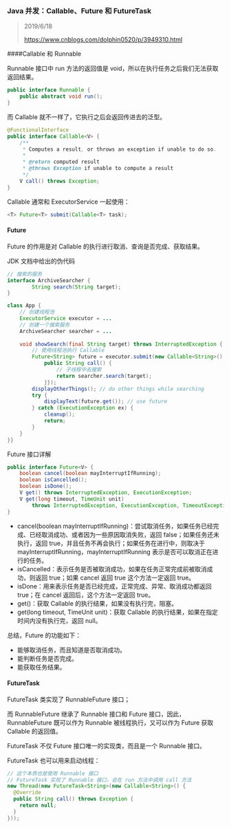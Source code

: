 ### Java 并发：Callable、Future 和 FutureTask

> 2019/6/18
>
> https://www.cnblogs.com/dolphin0520/p/3949310.html

####Callable 和 Runnable

Runnable 接口中 run 方法的返回值是 void，所以在执行任务之后我们无法获取返回结果。

```java
public interface Runnable {
    public abstract void run();
}
```

而 Callable 就不一样了，它执行之后会返回传进去的泛型。

```java
@FunctionalInterface
public interface Callable<V> {
    /**
     * Computes a result, or throws an exception if unable to do so.
     *
     * @return computed result
     * @throws Exception if unable to compute a result
     */
    V call() throws Exception;
}
```

Callable 通常和 ExecutorService 一起使用：

```java
<T> Future<T> submit(Callable<T> task);
```

#### Future

Future 的作用是对 Callable 的执行进行取消、查询是否完成、获取结果。

JDK 文档中给出的伪代码

```java
// 搜索的服务
interface ArchiveSearcher { 
		String search(String target); 
}

class App {
    // 创建线程池
    ExecutorService executor = ...
    // 创建一个搜索服务
    ArchiveSearcher searcher = ...
        
    void showSearch(final String target) throws InterruptedException {
        // 使用线程池执行 Callable
        Future<String> future = executor.submit(new Callable<String>() {
            public String call() {
                // 子线程中去搜索
                return searcher.search(target);
            }});
        displayOtherThings(); // do other things while searching
        try {
            displayText(future.get()); // use future
        } catch (ExecutionException ex) { 
          	cleanup(); 
          	return; 
        }
    }
}}
```

Future 接口详解

```java
public interface Future<V> {
    boolean cancel(boolean mayInterruptIfRunning);
    boolean isCancelled();
    boolean isDone();
    V get() throws InterruptedException, ExecutionException;
    V get(long timeout, TimeUnit unit)
        throws InterruptedException, ExecutionException, TimeoutException;
}
```

- cancel(boolean mayInterruptIfRunning)：尝试取消任务，如果任务已经完成、已经取消成功、或者因为一些原因取消失败，返回 false；如果任务还未执行，返回 true，并且任务不再会执行；如果任务在进行中，则取决于 mayInterruptIfRunning，mayInterruptIfRunning 表示是否可以取消正在进行的任务。
- isCancelled：表示任务是否被取消成功，如果在任务正常完成前被取消成功，则返回 true；如果 cancel 返回 true 这个方法一定返回 true。
- isDone：用来表示任务是否已经完成，正常完成、异常、取消成功都返回 true；在 cancel 返回后，这个方法一定返回 true。
- get()：获取 Callable 的执行结果，如果没有执行完，阻塞。
- get(long timeout, TimeUnit unit)：获取 Callable 的执行结果，如果在指定时间内没有执行完，返回 null。

总结，Future 的功能如下：

- 能够取消任务，而且知道是否取消成功。
- 能判断任务是否完成。
- 能获取任务结果。

#### FutureTask

FutureTask 类实现了 RunnableFuture 接口；

而 RunnableFuture 继承了 Runnable 接口和 Future 接口，因此，RunnableFuture 既可以作为 Runnable 被线程执行，又可以作为 Future 获取 Callable 的返回值。

FutureTask 不仅 Future 接口唯一的实现类，而且是一个 Runnable 接口。

FutureTask 也可以用来启动线程：

```java
// 这个本质也是使用 Runnable 接口
// FutureTask 实现了 Runnable 接口，会在 run 方法中调用 call 方法
new Thread(new FutureTask<String>(new Callable<String>() {
  @Override
  public String call() throws Exception {
    return null;
  }
}));
```





